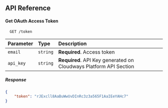
## API Reference

#### Get OAuth Access Token
```http
  GET /token
```

| Parameter       | Type     | Description                                 |
| :-------------- | :------- | :------------------------------------------ |
| `email` | `string` | **Required**. Access token |
| `api_key`     | `string` | **Required**. API Key generated on Cloudways Platform API Section|

##### Response
```json
{
    "token": "rJExcll8AaBuWwUvDInRc3z3a565F1AaIEeYAHc7"
}
```
